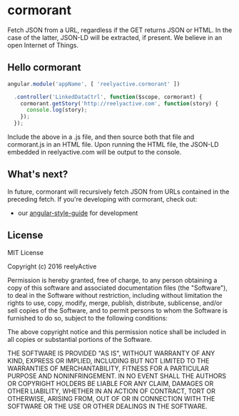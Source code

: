 cormorant
=========

Fetch JSON from a URL, regardless if the GET returns JSON or HTML.  In the case of the latter, JSON-LD will be extracted, if present.  We believe in an open Internet of Things.


Hello cormorant
---------------

```javascript
angular.module('appName', [ 'reelyactive.cormorant' ])

  .controller('LinkedDataCtrl', function($scope, cormorant) {
    cormorant.getStory('http://reelyactive.com', function(story) {
      console.log(story);
    });
  });
```

Include the above in a .js file, and then source both that file and cormorant.js in an HTML file.  Upon running the HTML file, the JSON-LD embedded in reelyactive.com will be output to the console.


What's next?
------------

In future, cormorant will recursively fetch JSON from URLs contained in the preceding fetch.  If you're developing with cormorant, check out:
- our [angular-style-guide](https://github.com/reelyactive/angular-style-guide) for development


License
-------

MIT License

Copyright (c) 2016 reelyActive

Permission is hereby granted, free of charge, to any person obtaining a copy of this software and associated documentation files (the "Software"), to deal in the Software without restriction, including without limitation the rights to use, copy, modify, merge, publish, distribute, sublicense, and/or sell copies of the Software, and to permit persons to whom the Software is furnished to do so, subject to the following conditions:

The above copyright notice and this permission notice shall be included in all copies or substantial portions of the Software.

THE SOFTWARE IS PROVIDED "AS IS", WITHOUT WARRANTY OF ANY KIND, EXPRESS OR
IMPLIED, INCLUDING BUT NOT LIMITED TO THE WARRANTIES OF MERCHANTABILITY,
FITNESS FOR A PARTICULAR PURPOSE AND NONINFRINGEMENT. IN NO EVENT SHALL THE
AUTHORS OR COPYRIGHT HOLDERS BE LIABLE FOR ANY CLAIM, DAMAGES OR OTHER
LIABILITY, WHETHER IN AN ACTION OF CONTRACT, TORT OR OTHERWISE, ARISING FROM,
OUT OF OR IN CONNECTION WITH THE SOFTWARE OR THE USE OR OTHER DEALINGS IN
THE SOFTWARE.

